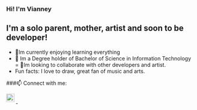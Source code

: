 ### Hi! I'm Vianney

## I'm a solo parent, mother, artist and soon to be developer!
- 🌱Im currently enjoying learning everything 
- 👀 Im a Degree holder of Bachelor of Science in Information Technology
= 💞️Im looking to collaborate with other developers and artist.
- Fun facts: I love to draw, great fan of music and arts.

###📫 Connect with me:

[<img align="left" alt="Vianney Guinto Flores" width="22px" src="
https://upload.wikimedia.org/wikipedia/commons/b/b8/YouTube_Logo_2017.svg" />][youtube]

<br />-
<br />

[youtube]:https://www.youtube.com/channel/UCAyLEOCtqnD1_I18SPpCI2w


<!---
VianneyGflores/VianneyGflores is a ✨ special ✨ repository because its `README.md` (this file) appears on your GitHub profile.
You can click the Preview link to take a look at your changes.
--->
